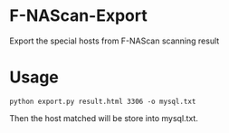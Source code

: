 # F-NAScan-Export
Export the special hosts from F-NAScan scanning result

# Usage
```
python export.py result.html 3306 -o mysql.txt
```
Then the host matched will be store into mysql.txt.
